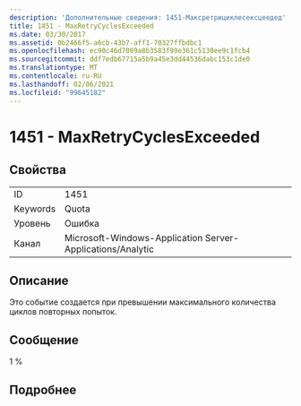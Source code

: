 ```yaml
---
description: 'Дополнительные сведения: 1451-Максретрициклесексцеедед'
title: 1451 - MaxRetryCyclesExceeded
ms.date: 03/30/2017
ms.assetid: 0b2466f5-a6cb-43b7-aff1-70327ffbdbc1
ms.openlocfilehash: ec90c46d7089a8b3583f99e361c5130ee9c1fcb4
ms.sourcegitcommit: ddf7edb67715a5b9a45e3dd44536dabc153c1de0
ms.translationtype: MT
ms.contentlocale: ru-RU
ms.lasthandoff: 02/06/2021
ms.locfileid: "99645182"
---
```

# <a name="1451---maxretrycyclesexceeded"></a>1451 - MaxRetryCyclesExceeded

## <a name="properties"></a>Свойства  
  
|||  
|-|-|  
|ID|1451|  
|Keywords|Quota|  
|Уровень|Ошибка|  
|Канал|Microsoft-Windows-Application Server-Applications/Analytic|  
  
## <a name="description"></a>Описание  

 Это событие создается при превышении максимального количества циклов повторных попыток.  
  
## <a name="message"></a>Сообщение  

 1 %  
  
## <a name="details"></a>Подробнее
